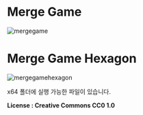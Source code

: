# Merge Game

![mergegame](https://github.com/TereaGreen/MergeGame/assets/80702114/791a23c6-e53e-4b03-9774-3707be0960ff)

# Merge Game Hexagon

![mergegamehexagon](https://github.com/TereaGreen/MergeGame/assets/80702114/6e25caf0-43d2-4314-9b0e-fede3cdad5f7)

x64 폴더에 실행 가능한 파일이 있습니다.

<b>License : Creative Commons CC0 1.0</b>
